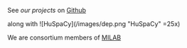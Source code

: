 See *our projects* on [Github](https://github.com/szegedai)

along with ![HuSpaCy](/images/dep.png "HuSpaCy" =25x)

We are consortium members of [MILAB](https://mi.nemzetilabor.hu/) 
